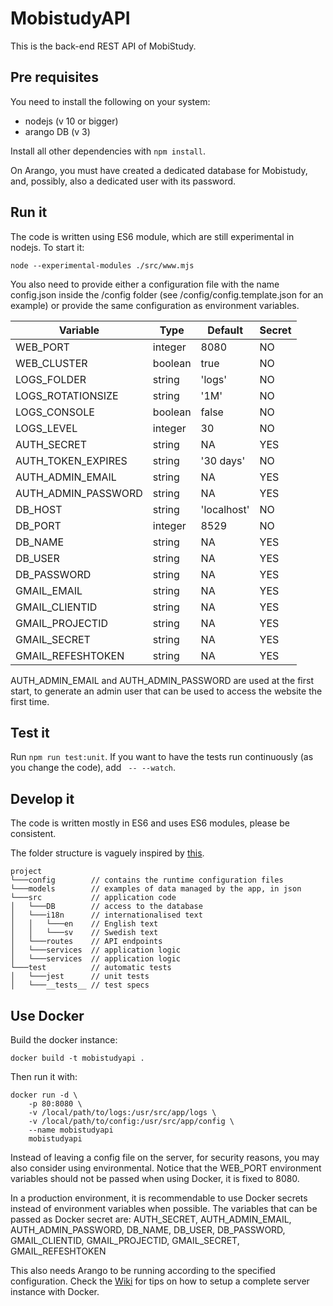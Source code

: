 # MobistudyAPI

This is the back-end REST API of MobiStudy.

## Pre requisites

You need to install the following on your system:

- nodejs (v 10 or bigger)
- arango DB (v 3)

Install all other dependencies with `npm install`.

On Arango, you must have created a dedicated database for Mobistudy, and, possibly,
also a dedicated user with its password.

## Run it

The code is written using ES6 module, which are still experimental in nodejs.
To start it:

    node --experimental-modules ./src/www.mjs

You also need to provide either a configuration file with the name config.json
inside the /config folder (see /config/config.template.json for an example) or
provide the same configuration as environment variables.

| Variable           | Type    | Default     | Secret |
|--------------------|---------|-------------|--------|
| WEB_PORT           | integer | 8080        | NO     |
| WEB_CLUSTER        | boolean | true        | NO     |
| LOGS_FOLDER        | string  | 'logs'      | NO     |
| LOGS_ROTATIONSIZE  | string  | '1M'        | NO     |
| LOGS_CONSOLE       | boolean | false       | NO     |
| LOGS_LEVEL         | integer | 30          | NO     |
| AUTH_SECRET        | string  | NA          | YES    |
| AUTH_TOKEN_EXPIRES | string  | '30 days'   | NO     |
| AUTH_ADMIN_EMAIL   | string  | NA          | YES    |
| AUTH_ADMIN_PASSWORD| string  | NA          | YES    |
| DB_HOST            | string  | 'localhost' | NO     |
| DB_PORT            | integer | 8529        | NO     |
| DB_NAME            | string  | NA          | YES    |
| DB_USER            | string  | NA          | YES    |
| DB_PASSWORD        | string  | NA          | YES    |
| GMAIL_EMAIL        | string  | NA          | YES    |
| GMAIL_CLIENTID     | string  | NA          | YES    |
| GMAIL_PROJECTID    | string  | NA          | YES    |
| GMAIL_SECRET       | string  | NA          | YES    |
| GMAIL_REFESHTOKEN  | string  | NA          | YES    |

AUTH_ADMIN_EMAIL and AUTH_ADMIN_PASSWORD are used at the first start, to generate
an admin user that can be used to access the website the first time.

## Test it

Run `npm run test:unit`. If you want to have the tests run continuously (as you
change the code), add ` -- --watch`.

## Develop it

The code is written mostly in ES6 and uses ES6 modules, please be consistent.

The folder structure is vaguely inspired by [this](https://softwareontheroad.com/ideal-nodejs-project-structure).
```
project
└───config        // contains the runtime configuration files
└───models        // examples of data managed by the app, in json
└───src           // application code
│   └───DB        // access to the database
│   └───i18n      // internationalised text
│   │   └───en    // English text
│   │   └───sv    // Swedish text
│   └───routes    // API endpoints
│   └───services  // application logic
│   └───services  // application logic
└───test          // automatic tests
│   └───jest      // unit tests
│   └───__tests__ // test specs
```

## Use Docker

Build the docker instance:

```
docker build -t mobistudyapi .
```

Then run it with:

```
docker run -d \
    -p 80:8080 \
    -v /local/path/to/logs:/usr/src/app/logs \
    -v /local/path/to/config:/usr/src/app/config \
    --name mobistudyapi
    mobistudyapi
```

Instead of leaving a config file on the server, for security reasons, you may
also consider using environmental.
Notice that the WEB_PORT environment variables should not be passed when using Docker,
it is fixed to 8080.

In a production environment, it is recommendable to use Docker secrets instead of
environment variables when possible. The variables that can be passed as Docker
secret are:
AUTH_SECRET, AUTH_ADMIN_EMAIL, AUTH_ADMIN_PASSWORD, DB_NAME, DB_USER, DB_PASSWORD,
GMAIL_CLIENTID, GMAIL_PROJECTID, GMAIL_SECRET, GMAIL_REFESHTOKEN


This also needs Arango to be running according to the specified configuration.
Check the [Wiki](https://github.com/Mobistudy/MobistudyAPI/wiki/Docker-setup)
for tips on how to setup a complete server instance with Docker.

